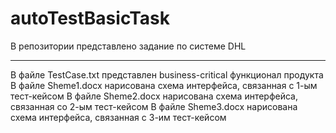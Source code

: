 # autoTestBasicTask
В репозитории представлено задание по системе DHL
************************************************
В файле TestCase.txt представлен business-critical функционал продукта
В файле Sheme1.docx нарисована схема интерфейса, связанная с 1-ым тест-кейсом
В файле Sheme2.docx нарисована схема интерфейса, связанная со 2-ым тест-кейсом
В файле Sheme3.docx нарисована схема интерфейса, связанная с 3-им тест-кейсом
